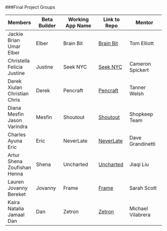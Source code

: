 ###Final Project Groups

|Members|Beta Builder|Working App Name|Link to Repo|Mentor|
|---|---|---|---|---|
|Jackie <br> Brian <br> Umar <br> Elber|Elber|Brain Bit|[Brain Bit](https://github.com/bblanco1/ARZombies)|Tom Elliott|
|Christella <br> Felicia <br> Justine|Justine|Seek NYC|[Seek NYC](https://github.com/JustineKay/TrueNewYorker)|Cameron Spickert|
|Derek <br> Xiulan <br> Christian <br> Chris|Derek|Pencraft|[Pencraft](https://github.com/Derek316x/unit-3-final-project)|Tanner Welsh|
|Diana <br> Mesfin <br> Jason <br> Varindra|Mesfin|Shoutout|[Shoutout](https://github.com/mesbekmek/Shoutout)|Shopkeep Team|
|Charles <br> Ayuna <br> Eric|Eric|NeverLate|[NeverLate](https://github.com/ayunav/NeverLateApp)|Dave Grandinetti|
|Artur <br> Shena <br> Zoufishan <br> Henna|Shena|Uncharted|[Uncharted](https://github.com/xhenna92/unit-3-final-project)|Jiaqi Liu|
|Lauren <br> Jovanny <br> Bereket|Jovanny|Frame|[Frame](https://github.com/JovannyEspinal/Frame)|Sarah Scott|
|Kaira <br> Natalia <br> Jamaal <br> Dan|Dan|Zetron|[Zetron](https://github.com/NataliaEstrella/unit-3-final-project)|Michael Vilabrera|

 
